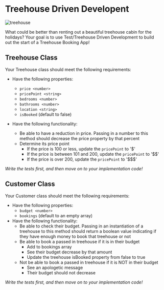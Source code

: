 # Treehouse Driven Developent

![treehouse](https://media.giphy.com/media/L1cKe0Rek3W5Cr0o8S/giphy.gif)

What could be better than renting out a beautiful treehouse cabin for the holidays? Your goal is to use Test/Treehouse Driven Development to build out the start of a Treehouse Booking App! 

## Treehouse Class
Your Treehouse class should meet the following requirements:

* Have the following properties:
  * `price <number>` 
  * `pricePoint <string>`
  * `bedrooms <number>` 
  * `bathrooms <number>`
  * `location <string>`
  * `isBooked` (default to false) 
  
* Have the following functionality:  
  * Be able to have a reduction in price. Passing in a number to this method should decrease the price property by that percent
  * Determine its price point
    * If the price is 100 or less, update the `pricePoint` to '$'
    * If the price is between 101 and 200, update the `pricePoint` to '$$'
    * If the price is over 200, update the `pricePoint` to '$$$'
  
 _Write the tests first, and then move on to your implementation code!_

## Customer Class
Your Customer class should meet the following requirements:

* Have the following properties:
  * `budget <number>`  
  * `bookings` (default to an empty array)
* Have the following functionality:
  * Be able to check their budget. Passing in an instantiation of a treehouse to this method should return a boolean value indicating if they have enough money to book that treehouse or not
  * Be able to book a passed in treehouse if it is in their budget
     * Add to bookings array
     * See their budget decrease by that amount   
     * Update the treehouse isBooked property from false to true
  * Not be able to book a passed in treehouse if it is NOT in their budget
     * See an apologetic message 
     * Their budget should not decrease
 
 _Write the tests first, and then move on to your implementation code!_
